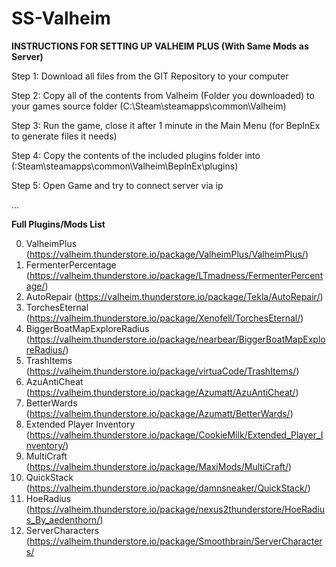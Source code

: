 # SS-Valheim
**INSTRUCTIONS FOR SETTING UP VALHEIM PLUS (With Same Mods as Server)**

Step 1: Download all files from the GIT Repository to your computer

Step 2: Copy all of the contents from Valheim (Folder you downloaded) to your games source folder (C:\Steam\steamapps\common\Valheim)

Step 3: Run the game, close it after 1 minute in the Main Menu  (for BepInEx to generate files it needs)

Step 4: Copy the contents of the included plugins folder into (:Steam\steamapps\common\Valheim\BepInEx\plugins)

Step 5: Open Game and try to connect server via ip

...

**Full Plugins/Mods List**

0. ValheimPlus (https://valheim.thunderstore.io/package/ValheimPlus/ValheimPlus/)
1. FermenterPercentage (https://valheim.thunderstore.io/package/LTmadness/FermenterPercentage/)
2. AutoRepair (https://valheim.thunderstore.io/package/Tekla/AutoRepair/)
3. TorchesEternal (https://valheim.thunderstore.io/package/Xenofell/TorchesEternal/)
4. BiggerBoatMapExploreRadius (https://valheim.thunderstore.io/package/nearbear/BiggerBoatMapExploreRadius/)
5. TrashItems (https://valheim.thunderstore.io/package/virtuaCode/TrashItems/)
6. AzuAntiCheat (https://valheim.thunderstore.io/package/Azumatt/AzuAntiCheat/)
7. BetterWards (https://valheim.thunderstore.io/package/Azumatt/BetterWards/)
8. Extended Player Inventory (https://valheim.thunderstore.io/package/CookieMilk/Extended_Player_Inventory/)
9. MultiCraft (https://valheim.thunderstore.io/package/MaxiMods/MultiCraft/)
10. QuickStack (https://valheim.thunderstore.io/package/damnsneaker/QuickStack/)
11. HoeRadius (https://valheim.thunderstore.io/package/nexus2thunderstore/HoeRadius_By_aedenthorn/)
12. ServerCharacters (https://valheim.thunderstore.io/package/Smoothbrain/ServerCharacters/
